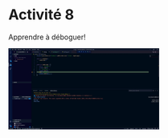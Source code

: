 # Activité 8

Apprendre à déboguer!

<img
  src="debug.jpg"
  alt="Capture d'écran"
  title="Capture d'écran"
  style="display: inline-block; margin: 0 auto; max-width: 300px">
